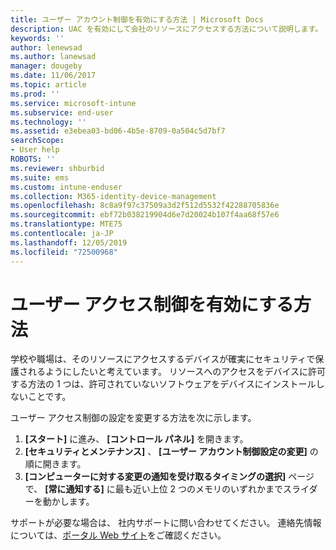 ```yaml
---
title: ユーザー アカウント制御を有効にする方法 | Microsoft Docs
description: UAC を有効にして会社のリソースにアクセスする方法について説明します。
keywords: ''
author: lenewsad
ms.author: lanewsad
manager: dougeby
ms.date: 11/06/2017
ms.topic: article
ms.prod: ''
ms.service: microsoft-intune
ms.subservice: end-user
ms.technology: ''
ms.assetid: e3ebea03-bd06-4b5e-8709-0a504c5d7bf7
searchScope:
- User help
ROBOTS: ''
ms.reviewer: shburbid
ms.suite: ems
ms.custom: intune-enduser
ms.collection: M365-identity-device-management
ms.openlocfilehash: 8c8a9f97c37509a3d2f512d5532f42288705836e
ms.sourcegitcommit: ebf72b038219904d6e7d20024b107f4aa68f57e6
ms.translationtype: MTE75
ms.contentlocale: ja-JP
ms.lasthandoff: 12/05/2019
ms.locfileid: "72500968"
---
```

# <a name="how-to-enable-user-access-control"></a>ユーザー アクセス制御を有効にする方法

学校や職場は、そのリソースにアクセスするデバイスが確実にセキュリティで保護されるようにしたいと考えています。 リソースへのアクセスをデバイスに許可する方法の 1 つは、許可されていないソフトウェアをデバイスにインストールしないことです。

ユーザー アクセス制御の設定を変更する方法を次に示します。

1. **[スタート]** に進み、 **[コントロール パネル]** を開きます。
2. **[セキュリティとメンテナンス]** 、 **[ユーザー アカウント制御設定の変更]** の順に開きます。
3. **[コンピューターに対する変更の通知を受け取るタイミングの選択]** ページで、 **[常に通知する]** に最も近い上位 2 つのメモリのいずれかまでスライダーを動かします。

サポートが必要な場合は、 社内サポートに問い合わせてください。 連絡先情報については、[ポータル Web サイト](https://go.microsoft.com/fwlink/?linkid=2010980)をご確認ください。
